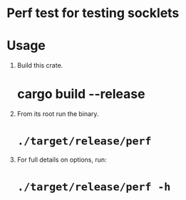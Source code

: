 # Perf test for testing socklets

# Usage

1. Build this crate.
	# cargo build --release
2. From its root run the binary.
	# `./target/release/perf`
3. For full details on options, run:
	# `./target/release/perf -h`
